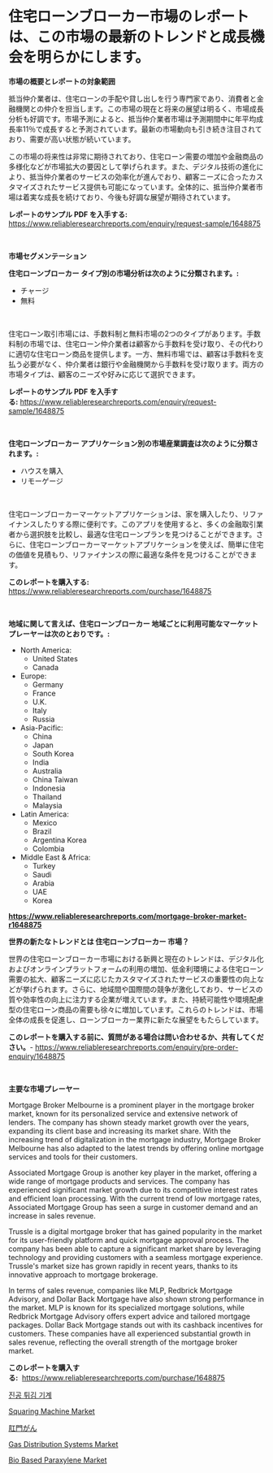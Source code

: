 <p><h1>住宅ローンブローカー市場のレポートは、この市場の最新のトレンドと成長機会を明らかにします。</h1></p><p><strong>市場の概要とレポートの対象範囲</strong></p>
<p><p>抵当仲介業者は、住宅ローンの手配や貸し出しを行う専門家であり、消費者と金融機関との仲介を担当します。この市場の現在と将来の展望は明るく、市場成長分析も好調です。市場予測によると、抵当仲介業者市場は予測期間中に年平均成長率11％で成長すると予測されています。最新の市場動向も引き続き注目されており、需要が高い状態が続いています。</p><p>この市場の将来性は非常に期待されており、住宅ローン需要の増加や金融商品の多様化などが市場拡大の要因として挙げられます。また、デジタル技術の進化により、抵当仲介業者のサービスの効率化が進んでおり、顧客ニーズに合ったカスタマイズされたサービス提供も可能になっています。全体的に、抵当仲介業者市場は着実な成長を続けており、今後も好調な展望が期待されています。</p></p>
<p><strong>レポートのサンプル PDF を入手する:</strong> <a href="https://www.reliableresearchreports.com/enquiry/request-sample/1648875">https://www.reliableresearchreports.com/enquiry/request-sample/1648875</a></p>
<p>&nbsp;</p>
<p><strong>市場セグメンテーション</strong></p>
<p><strong>住宅ローンブローカー タイプ別の市場分析は次のように分類されます。:</strong></p>
<p><ul><li>チャージ</li><li>無料</li></ul></p>
<p>&nbsp;</p>
<p><p>住宅ローン取引市場には、手数料制と無料市場の2つのタイプがあります。手数料制の市場では、住宅ローン仲介業者は顧客から手数料を受け取り、その代わりに適切な住宅ローン商品を提供します。一方、無料市場では、顧客は手数料を支払う必要がなく、仲介業者は銀行や金融機関から手数料を受け取ります。両方の市場タイプは、顧客のニーズや好みに応じて選択できます。</p></p>
<p><strong>レポートのサンプル PDF を入手する:</strong>&nbsp;<a href="https://www.reliableresearchreports.com/enquiry/request-sample/1648875">https://www.reliableresearchreports.com/enquiry/request-sample/1648875</a></p>
<p>&nbsp;</p>
<p><strong> 住宅ローンブローカー アプリケーション別の市場産業調査は次のように分類されます。:</strong></p>
<p><ul><li>ハウスを購入</li><li>リモーゲージ</li></ul></p>
<p>&nbsp;</p>
<p><p>住宅ローンブローカーマーケットアプリケーションは、家を購入したり、リファイナンスしたりする際に便利です。このアプリを使用すると、多くの金融取引業者から選択肢を比較し、最適な住宅ローンプランを見つけることができます。さらに、住宅ローンブローカーマーケットアプリケーションを使えば、簡単に住宅の価値を見積もり、リファイナンスの際に最適な条件を見つけることができます。</p></p>
<p><strong>このレポートを購入する:</strong>&nbsp; <a href="https://www.reliableresearchreports.com/purchase/1648875">https://www.reliableresearchreports.com/purchase/1648875</a></p>
<p>&nbsp;</p>
<p><strong>地域に関して言えば、住宅ローンブローカー 地域ごとに利用可能なマーケットプレーヤーは次のとおりです。:</strong></p>
<p><ul>
    <li>
        North America:
        <ul>
            <li>United States</li>
            <li>Canada</li>
        </ul>
    </li>
    <li>
        Europe:
        <ul>
            <li>Germany</li>
            <li>France</li>
            <li>U.K.</li>
            <li>Italy</li>
            <li>Russia</li>
        </ul>
    </li>
    <li>
        Asia-Pacific:
        <ul>
            <li>China</li>
            <li>Japan</li>
            <li>South Korea</li>
            <li>India</li>
            <li>Australia</li>
            <li>China Taiwan</li>
            <li>Indonesia</li>
            <li>Thailand</li>
            <li>Malaysia</li>
        </ul>
    </li>
    <li>
        Latin America:
        <ul>
            <li>Mexico</li>
            <li>Brazil</li>
            <li>Argentina Korea</li>
            <li>Colombia</li>
        </ul>
    </li>
    <li>
        Middle East & Africa:
        <ul>
            <li>Turkey</li>
            <li>Saudi</li>
            <li>Arabia</li>
            <li>UAE</li>
            <li>Korea</li>
        </ul>
    </li>
    </ul></p>
<p><strong><a href="https://www.reliableresearchreports.com/mortgage-broker-market-r1648875">https://www.reliableresearchreports.com/mortgage-broker-market-r1648875</a></strong>&nbsp;</p>
<p><strong>世界の新たなトレンドとは 住宅ローンブローカー 市場？</strong></p>
<p><p>世界の住宅ローンブローカー市場における新興と現在のトレンドは、デジタル化およびオンラインプラットフォームの利用の増加、低金利環境による住宅ローン需要の拡大、顧客ニーズに応じたカスタマイズされたサービスの重要性の向上などが挙げられます。さらに、地域間や国際間の競争が激化しており、サービスの質や効率性の向上に注力する企業が増えています。また、持続可能性や環境配慮型の住宅ローン商品の需要も徐々に増加しています。これらのトレンドは、市場全体の成長を促進し、ローンブローカー業界に新たな展望をもたらしています。</p></p>
<p><strong>このレポートを購入する前に、質問がある場合は問い合わせるか、共有してください。</strong>- <a href="https://www.reliableresearchreports.com/enquiry/pre-order-enquiry/1648875">https://www.reliableresearchreports.com/enquiry/pre-order-enquiry/1648875</a></p>
<p>&nbsp;</p>
<p><strong>主要な市場プレーヤー</strong></p>
<p><p>Mortgage Broker Melbourne is a prominent player in the mortgage broker market, known for its personalized service and extensive network of lenders. The company has shown steady market growth over the years, expanding its client base and increasing its market share. With the increasing trend of digitalization in the mortgage industry, Mortgage Broker Melbourne has also adapted to the latest trends by offering online mortgage services and tools for their customers.</p><p>Associated Mortgage Group is another key player in the market, offering a wide range of mortgage products and services. The company has experienced significant market growth due to its competitive interest rates and efficient loan processing. With the current trend of low mortgage rates, Associated Mortgage Group has seen a surge in customer demand and an increase in sales revenue.</p><p>Trussle is a digital mortgage broker that has gained popularity in the market for its user-friendly platform and quick mortgage approval process. The company has been able to capture a significant market share by leveraging technology and providing customers with a seamless mortgage experience. Trussle's market size has grown rapidly in recent years, thanks to its innovative approach to mortgage brokerage.</p><p>In terms of sales revenue, companies like MLP, Redbrick Mortgage Advisory, and Dollar Back Mortgage have also shown strong performance in the market. MLP is known for its specialized mortgage solutions, while Redbrick Mortgage Advisory offers expert advice and tailored mortgage packages. Dollar Back Mortgage stands out with its cashback incentives for customers. These companies have all experienced substantial growth in sales revenue, reflecting the overall strength of the mortgage broker market.</p></p>
<p><strong>このレポートを購入する:</strong>&nbsp;&nbsp;<a href="https://www.reliableresearchreports.com/purchase/1648875">https://www.reliableresearchreports.com/purchase/1648875</a></p>
<p><p><a href="https://github.com/vs019sa3m8x/Market-Research-Report-List-1/blob/main/432897325731.md">진공 튀김 기계</a></p><p><a href="https://github.com/mauripalmi/Market-Research-Report-List-2/blob/main/squaring-machine-market.md">Squaring Machine Market</a></p><p><a href="https://medium.com/@idellamante2023/%E8%82%9B%E9%96%80%E3%81%8C%E3%82%93%E5%B8%82%E5%A0%B4%E3%81%AE%E5%88%86%E6%9E%90-%E3%82%B0%E3%83%AD%E3%83%BC%E3%83%90%E3%83%AB%E6%A5%AD%E7%95%8C%E3%81%AE%E8%A6%96%E7%82%B9%E3%81%A8%E4%BA%88%E6%B8%AC-2024%E5%B9%B4%E3%81%8B%E3%82%892031%E5%B9%B4-18252b47401a">肛門がん</a></p><p><a href="https://view.publitas.com/reportprime-1/gas-distribution-systems-market-size-reveals-the-best-marketing-channels-in-global-industry/">Gas Distribution Systems Market</a></p><p><a href="https://issuu.com/reportprime-2/docs/bio-based-paraxylene-market-size-20_00eb8cd9b54303">Bio Based Paraxylene Market</a></p></p>